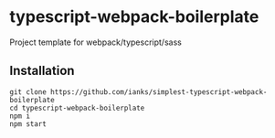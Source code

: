 # typescript-webpack-boilerplate

Project template for webpack/typescript/sass

## Installation

```
git clone https://github.com/ianks/simplest-typescript-webpack-boilerplate
cd typescript-webpack-boilerplate
npm i
npm start
```
